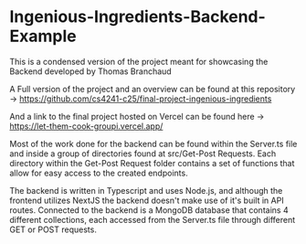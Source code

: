 # Ingenious-Ingredients-Backend-Example
This is a condensed version of the project meant for showcasing the Backend developed by Thomas Branchaud

A Full version of the project and an overview can be found at this repository -> https://github.com/cs4241-c25/final-project-ingenious-ingredients

And a link to the final project hosted on Vercel can be found here -> https://let-them-cook-groupi.vercel.app/

Most of the work done for the backend can be found within the Server.ts file and inside a group of directories found at src/Get-Post Requests. Each directory within the Get-Post Request folder contains a set of functions that allow for easy access to the created endpoints. 

The backend is written in Typescript and uses Node.js, and although the frontend utilizes NextJS the backend doesn't make use of it's built in API routes. Connected to the backend is a MongoDB database that contains 4 different collections, each accessed from the Server.ts file through different GET or POST requests.
